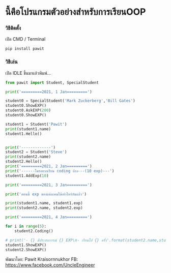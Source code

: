 # นี้คือโปรแกรมตัวอย่างสำหรับการเรียนOOP


### วิธีติดตั้ง

เปิด CMD / Terminal

```python
pip install pawit
```

### วิธีเล่น

เปิด IDLE ขึ้นมาแล้วพิมพ์...

```python
from pawit import Student, SpecialStudent

print('=========2021, 1 Jan=========')

student0 = SpecialStudent('Mark Zuckerberg','Bill Gates')
student0.ShowEXP()
student0.AskEXP(200)
student0.ShowEXP()

student1 = Student('Pawit')
print(student1.name)
student1.Hello()


print('-------------')
student2 = Student('Steve')
print(student2.name)
student2.Hello()
print('=========2021, 2 Jan=========')
print('------ใครอยากเรียน coding บ้าง---(10 exp)---')
student1.AddExp(10)

print('=========2021, 3 Jan=========')

print('ตอนนี้ exp ของแต่ละคนได้เท่าไหร่กันแล้ว')

print(student1.name, student1.exp)
print(student2.name, student2.exp)

print('=========2021, 4 Jan=========')

for i in range(5):
	student2.Coding()

# print('- {} มีประสบการณ์ {} EXP\n- เรียนไป {} ครั้ง'.format(student2.name,student2.exp,student2.lesson))
student1.ShowEXP()
student2.ShowEXP()
```

พัฒนาโดย: Pawit Kraisornnukhor
FB: https://www.facebook.com/UncleEngineer


